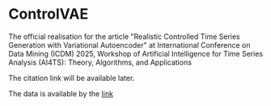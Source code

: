 # ControlVAE
The official realisation for the article "Realistic Controlled Time Series Generation with Variational Autoencoder" at International Conference on Data Mining (ICDM) 2025, Workshop of Artificial Intelligence for Time Series Analysis (AI4TS): Theory, Algorithms, and Applications

The citation link will be available later.

The data is available by the [link](https://www.kaggle.com/datasets/borismarjanovic/price-volume-data-for-all-us-stocks-etfs?select=ETFs)
